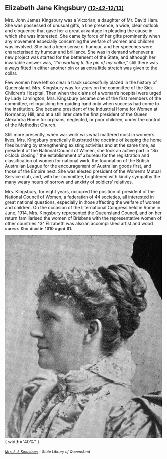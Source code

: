 ## Elizabeth Jane Kingsbury <small>[(12‑42‑12/13)](https://brisbane.discovereverafter.com/profile/31677877 "Go to Memorial Information" )</small>

Mrs. John James Kingsbury was a Victorian, a daughter of Mr. David Ham. She was possessed of unusual gifts, a fine presence, a wide, clear outlook, and eloquence that gave her a great advantage in pleading the cause in which she was interested. She came by force of her gifts prominently when any movement especially concerning the welfare of women and children was involved. She had a keen sense of humour, and her speeches were characterised by humour and brilliance. She was in demand whenever a new project was started for the betterment of the State, and although her invariable answer was, *“I’m working to the pin of my collar,”* still there was always fitted in either another pin or an extra little stretch was given to the collar. 

Few women have left so clear a track successfully blazed in the history of Queensland. Mrs. Kingsbury was for years on the committee of the Sick Children’s Hospital. Then when the claims of a woman’s hospital were urged by Lady Lamington, Mrs. Kingsbury became one of the first members of the committee, relinquishing her guiding hand only when success had come to the institution. She became president of the Industrial Home for Women at Normanby Hill, and at a still later date the first president of the Queen Alexandra Home for orphans, neglected, or poor children, under the control of the Methodist Church. 

Still more presently, when war work was what mattered most in women’s lives, Mrs. Kingsbury practically illustrated the doctrine of keeping the home fires burning by strengthening existing activities and at the same time, as president of the National Council of Women, she took an active part in “Six o’clock closing,” the establishment of a bureau for the registration and classification of women for national work, the foundation of the British Australian League for the encouragement of Australian goods first, and those of the Empire next. She was elected president of the Women’s Mutual Service club, and, with her committee, brightened with kindly sympathy the many weary hours of sorrow and anxiety of soldiers’ relatives. 

Mrs. Kingsbury, for eight years, occupied the position of president of the National Council of Women, a federation of 44 societies, all interested in great national questions, especially in those affecting the welfare of women and children. On the occasion of the International Congress held in Rome in June, 1914, Mrs. Kingsbury represented the Queensland Council, and on her return familiarised the women of Brisbane with the representative women of other countries.^3^ Elizabeth was also an accomplished artist and wood carver. She died in 1919 aged 61.

![Mrs J. J. Kingsbury](../assets/elizabeth-jane-kingsbury.jpg){ width="40%" }

*<small>[Mrs J. J. Kingsbury](http://onesearch.slq.qld.gov.au/permalink/f/1upgmng/slq_alma21218947160002061) - State Library of Queensland </small>*
